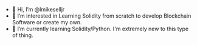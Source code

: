 - 👋 Hi, I’m @lmikeselljr
- 👀 I’m interested in Learning Solidity from scratch to develop Blockchain Software or create my own.
- 🌱 I’m currently learning Solidity/Python. I'm extremely new to this type of thing.

<!---
lmikeselljr/lmikeselljr is a ✨ special ✨ repository because its `README.md` (this file) appears on your GitHub profile.
You can click the Preview link to take a look at your changes.
--->
